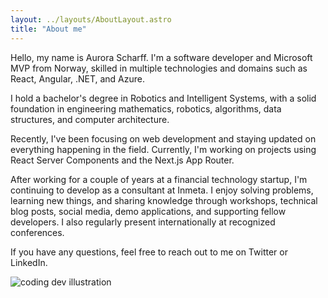 ```yaml
---
layout: ../layouts/AboutLayout.astro
title: "About me"
---
```


Hello, my name is Aurora Scharff. I'm a software developer and Microsoft MVP from Norway, skilled in multiple technologies and domains such as React, Angular, .NET, and Azure.

I hold a bachelor's degree in Robotics and Intelligent Systems, with a solid foundation in engineering mathematics, robotics, algorithms, data structures, and computer architecture.

Recently, I've been focusing on web development and staying updated on everything happening in the field. Currently, I'm working on projects using React Server Components and the Next.js App Router.

After working for a couple of years at a financial technology startup, I'm continuing to develop as a consultant at Inmeta. I enjoy solving problems, learning new things, and sharing knowledge through workshops, technical blog posts, social media, demo applications, and supporting fellow developers. I also regularly present internationally at recognized conferences.

If you have any questions, feel free to reach out to me on Twitter or LinkedIn.

<div>
  <img src="/assets/dev-girl.svg" class="sm:w-1/2 mx-auto" alt="coding dev illustration">
</div>
